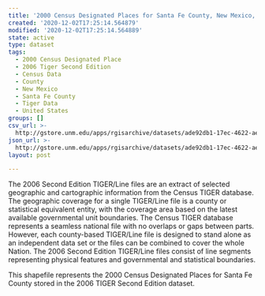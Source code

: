 ```yaml
---
title: '2000 Census Designated Places for Santa Fe County, New Mexico, 2006se TIGER'
created: '2020-12-02T17:25:14.564879'
modified: '2020-12-02T17:25:14.564889'
state: active
type: dataset
tags:
  - 2000 Census Designated Place
  - 2006 Tiger Second Edition
  - Census Data
  - County
  - New Mexico
  - Santa Fe County
  - Tiger Data
  - United States
groups: []
csv_url: >-
  http://gstore.unm.edu/apps/rgisarchive/datasets/ade92db1-17ec-4622-aeac-b1e0199f7c47/tgr2006se_sant_place00.derived.csv
json_url: >-
  http://gstore.unm.edu/apps/rgisarchive/datasets/ade92db1-17ec-4622-aeac-b1e0199f7c47/tgr2006se_sant_place00.derived.json
layout: post

---
```

The 2006 Second Edition TIGER/Line files are an extract of selected geographic and cartographic information from the Census TIGER database.  The geographic coverage for a single TIGER/Line file is a county or statistical equivalent entity, with the coverage area based on the latest available governmental unit boundaries. The Census TIGER database represents a seamless national file with no overlaps or gaps between parts.  However, each county-based TIGER/Line file is designed to stand alone as an independent data set or the files can be combined to cover the whole Nation.  The 2006 Second Edition  TIGER/Line files consist of line segments representing physical features and governmental and statistical boundaries.  

This shapefile represents the 2000 Census Designated Places for Santa Fe County stored in the 2006 TIGER Second Edition dataset.
